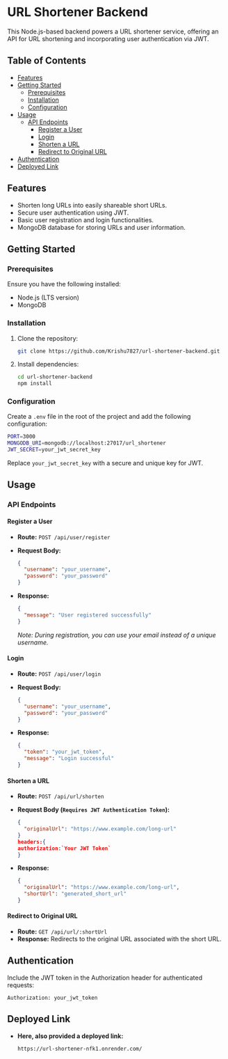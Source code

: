 
# URL Shortener Backend

This Node.js-based backend powers a URL shortener service, offering an API for URL shortening and incorporating user authentication via JWT.

## Table of Contents

- [Features](#features)
- [Getting Started](#getting-started)
  - [Prerequisites](#prerequisites)
  - [Installation](#installation)
  - [Configuration](#configuration)
- [Usage](#usage)
  - [API Endpoints](#api-endpoints)
    - [Register a User](#register-a-user)
    - [Login](#login)
    - [Shorten a URL](#shorten-a-url)
    - [Redirect to Original URL](#redirect-to-original-url)
- [Authentication](#authentication)
- [Deployed Link](#deployed-link)


## Features

- Shorten long URLs into easily shareable short URLs.
- Secure user authentication using JWT.
- Basic user registration and login functionalities.
- MongoDB database for storing URLs and user information.

## Getting Started

### Prerequisites

Ensure you have the following installed:

- Node.js (LTS version)
- MongoDB

### Installation

1. Clone the repository:

   ```bash
   git clone https://github.com/Krishu7827/url-shortener-backend.git
   ```

2. Install dependencies:

   ```bash
   cd url-shortener-backend
   npm install
   ```

### Configuration

Create a `.env` file in the root of the project and add the following configuration:

```bash
PORT=3000
MONGODB_URI=mongodb://localhost:27017/url_shortener
JWT_SECRET=your_jwt_secret_key
```

Replace `your_jwt_secret_key` with a secure and unique key for JWT.

## Usage

### API Endpoints

#### Register a User

- **Route:** `POST /api/user/register`
- **Request Body:**

  ```json
  {
    "username": "your_username",
    "password": "your_password"
  }
  ```

- **Response:**

  ```json
  {
    "message": "User registered successfully"
  }
  ```

  _Note: During registration, you can use your email instead of a unique username._

#### Login

- **Route:** `POST /api/user/login`
- **Request Body:**

  ```json
  {
    "username": "your_username",
    "password": "your_password"
  }
  ```

- **Response:**

  ```json
  {
    "token": "your_jwt_token",
    "message": "Login successful"
  }
  ```

#### Shorten a URL

- **Route:** `POST /api/url/shorten`
- **Request Body (`Requires JWT Authentication Token`):**

  ```json
  {
    "originalUrl": "https://www.example.com/long-url"
  }
  headers:{
  authorization:`Your JWT Token`
  }
  ```

- **Response:**

  ```json
  {
    "originalUrl": "https://www.example.com/long-url",
    "shortUrl": "generated_short_url"
  }
  ```

#### Redirect to Original URL

- **Route:** `GET /api/url/:shortUrl`
- **Response:** Redirects to the original URL associated with the short URL.

## Authentication

Include the JWT token in the Authorization header for authenticated requests:

```http
Authorization: your_jwt_token
```

## Deployed Link
- **Here, also provided a deployed link:**
  ```
  https://url-shortener-nfk1.onrender.com/
  ```
